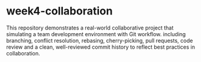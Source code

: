 # week4-collaboration

This repository demonstrates a real-world collaborative project that simulating a team development environment with Git workflow.
including branching, conflict resolution, rebasing, cherry-picking, pull requests, code review and a clean, well-reviewed commit history to reflect best practices in collaboration. 

